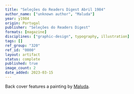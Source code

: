 ```yaml
---
title: "Seleções do Readers Digest Abril 1984"
author_name: ["unknown author", "Maluda"]
year: y1984
origin: Portugal
publisher: "Seleções do Readers Digest"
formats: [magazine]
disciplines: ["graphic-design", typography, illustration]
tags: []
ref_group: "320"
ref_id: "0000"
layout: artifact
status: complete
published: true
image_count: 2
date_added: 2023-03-15
---
```


Back cover features a painting by <a class="text cat-link author" href="/authors/Maluda/">Maluda</a>.

